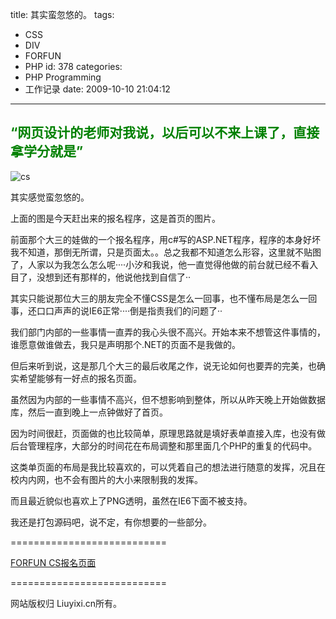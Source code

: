 title: 其实蛮忽悠的。
tags:
  - CSS
  - DIV
  - FORFUN
  - PHP
id: 378
categories:
  - PHP Programming
  - 工作记录
date: 2009-10-10 21:04:12
---

## <span style="color: #008000;">“网页设计的老师对我说，以后可以不来上课了，直接拿学分就是”</span>

![cs](http://blog.liuyixi.com/wp-content/uploads/2009/10/cs.jpg "cs")

其实感觉蛮忽悠的。

上面的图是今天赶出来的报名程序，这是首页的图片。

<!--more-->

前面那个大三的娃做的一个报名程序，用c#写的ASP.NET程序，程序的本身好坏我不知道，那倒无所谓，只是页面太。。总之我都不知道怎么形容，这里就不贴图了，人家以为我怎么怎么呢····小汐和我说，他一直觉得他做的前台就已经不看入目了，没想到还有那样的，他说他找到自信了··

其实只能说那位大三的朋友完全不懂CSS是怎么一回事，也不懂布局是怎么一回事，还口口声声的说IE6正常····倒是指责我们的问题了··

我们部门内部的一些事情一直弄的我心头很不高兴。开始本来不想管这件事情的，谁愿意做谁做去，我只是声明那个.NET的页面不是我做的。

但后来听到说，这是那几个大三的最后收尾之作，说无论如何也要弄的完美，也确实希望能够有一好点的报名页面。

虽然因为内部的一些事情不高兴，但不想影响到整体，所以从昨天晚上开始做数据库，然后一直到晚上一点钟做好了首页。

因为时间很赶，页面做的也比较简单，原理思路就是填好表单直接入库，也没有做后台管理程序，大部分的时间花在布局调整和那里面几个PHP的重复的代码中。

这类单页面的布局是我比较喜欢的，可以凭着自己的想法进行随意的发挥，况且在校内内网，也不会有图片的大小来限制我的发挥。

而且最近貌似也喜欢上了PNG透明，虽然在IE6下面不被支持。

我还是打包源码吧，说不定，有你想要的一些部分。

===========================

[FORFUN CS报名页面](http://blog.liuyixi.com/upload/forfuncs.rar)

===========================

网站版权归 Liuyixi.cn所有。